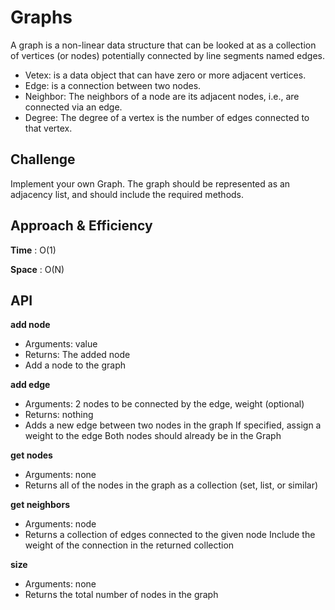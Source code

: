 # Graphs

A graph is a non-linear data structure that can be looked at as a collection of vertices (or nodes) potentially connected by line segments named edges.

- Vetex: is a data object that can have zero or more adjacent vertices.
- Edge: is a connection between two nodes.
- Neighbor: The neighbors of a node are its adjacent nodes, i.e., are connected via an edge.
- Degree: The degree of a vertex is the number of edges connected to that vertex.

## Challenge

Implement your own Graph. The graph should be represented as an adjacency list, and should include the required methods.

## Approach & Efficiency

**Time** : O(1)

**Space** : O(N)

## API

**add node**

- Arguments: value
- Returns: The added node
- Add a node to the graph

**add edge**

- Arguments: 2 nodes to be connected by the edge, weight (optional)
- Returns: nothing
- Adds a new edge between two nodes in the graph If specified, assign a weight to the edge Both nodes should already be in the Graph

**get nodes**

- Arguments: none
- Returns all of the nodes in the graph as a collection (set, list, or similar)

**get neighbors**

- Arguments: node
- Returns a collection of edges connected to the given node Include the weight of the connection in the returned collection

**size**

- Arguments: none
- Returns the total number of nodes in the graph

